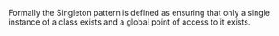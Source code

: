 Formally the Singleton pattern is defined as ensuring that only a single instance of a class exists and a global point of access to it exists.
